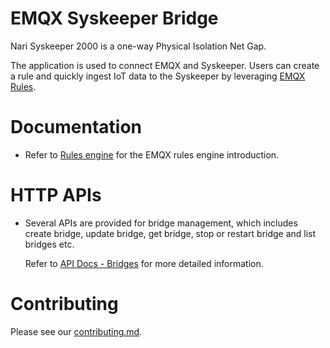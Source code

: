 # EMQX Syskeeper Bridge

Nari Syskeeper 2000 is a one-way Physical Isolation Net Gap.

The application is used to connect EMQX and Syskeeper.
Users can create a rule and quickly ingest IoT data to the Syskeeper by leveraging
[EMQX Rules](https://docs.emqx.com/en/enterprise/v5.0/data-integration/rules.html).

# Documentation

- Refer to [Rules engine](https://docs.emqx.com/en/enterprise/v5.0/data-integration/rules.html)
  for the EMQX rules engine introduction.

# HTTP APIs

- Several APIs are provided for bridge management, which includes create bridge,
  update bridge, get bridge, stop or restart bridge and list bridges etc.

  Refer to [API Docs - Bridges](https://docs.emqx.com/en/enterprise/v5.0/admin/api-docs.html#tag/Bridges)
  for more detailed information.


# Contributing

Please see our [contributing.md](../../CONTRIBUTING.md).

